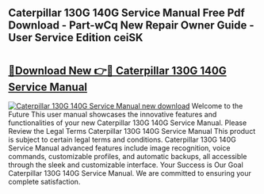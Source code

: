 ## Caterpillar 130G 140G Service Manual Free Pdf Download - Part-wCq New Repair Owner Guide - User Service Edition ceiSK

# <h2><a href="http://bc90998.oget.top/?id=Caterpillar+130G+140G+Service+Manual">🔗Download New 👉🔴 Caterpillar 130G 140G Service Manual</a></h2>

[![Caterpillar 130G 140G Service Manual new download](https://i.imgur.com/5g1atiW.png)](http://bc90998.oget.top/?id=Caterpillar+130G+140G+Service+Manual)
Welcome to the Future This user manual showcases the innovative features and functionalities of your new Caterpillar 130G 140G Service Manual. Please Review the Legal Terms Caterpillar 130G 140G Service Manual This product is subject to certain legal terms and conditions. Caterpillar 130G 140G Service Manual advanced features include image recognition, voice commands, customizable profiles, and automatic backups, all accessible through the sleek and customizable interface. Your Success is Our Goal Caterpillar 130G 140G Service Manual. We are committed to ensuring your complete satisfaction.
